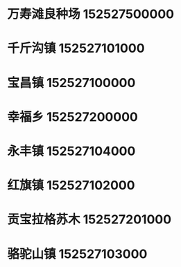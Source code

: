 # 万寿滩良种场 152527500000
# 千斤沟镇 152527101000
# 宝昌镇 152527100000
# 幸福乡 152527200000
# 永丰镇 152527104000
# 红旗镇 152527102000
# 贡宝拉格苏木 152527201000
# 骆驼山镇 152527103000
